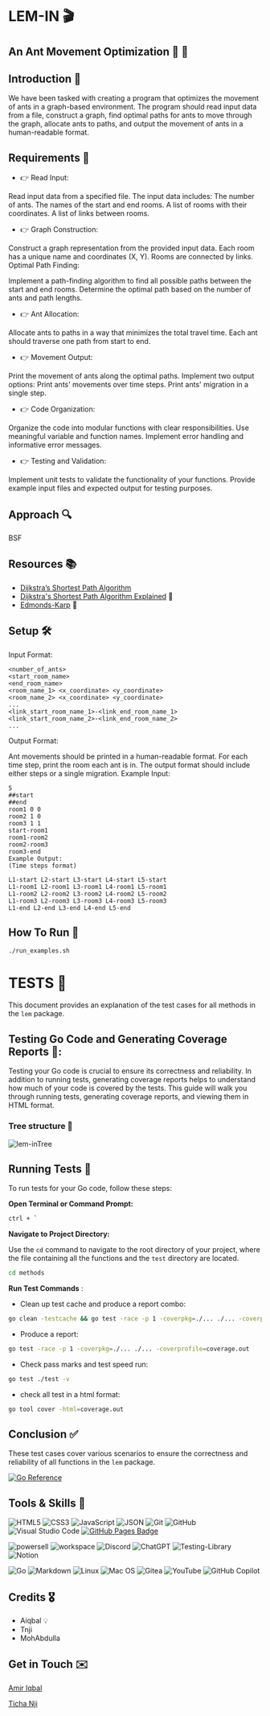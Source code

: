 # LEM-IN 🎬 

## An Ant Movement Optimization 🐜 🔄

## Introduction 🤝

We have been tasked with creating a program that optimizes the movement of ants in a graph-based environment. The program should read input data from a file, construct a graph, find optimal paths for ants to move through the graph, allocate ants to paths, and output the movement of ants in a human-readable format.

## Requirements 📝

- 👉 Read Input:

Read input data from a specified file.
The input data includes:
The number of ants.
The names of the start and end rooms.
A list of rooms with their coordinates.
A list of links between rooms.

- 👉 Graph Construction:

Construct a graph representation from the provided input data.
Each room has a unique name and coordinates (X, Y).
Rooms are connected by links.
Optimal Path Finding:

Implement a path-finding algorithm to find all possible paths between the start and end rooms.
Determine the optimal path based on the number of ants and path lengths.

- 👉 Ant Allocation:

Allocate ants to paths in a way that minimizes the total travel time.
Each ant should traverse one path from start to end.

- 👉 Movement Output:

Print the movement of ants along the optimal paths.
Implement two output options:
Print ants' movements over time steps.
Print ants' migration in a single step.

- 👉 Code Organization:

Organize the code into modular functions with clear responsibilities.
Use meaningful variable and function names.
Implement error handling and informative error messages.

- 👉 Testing and Validation:

Implement unit tests to validate the functionality of your functions.
Provide example input files and expected output for testing purposes.

## Approach 🔍

BSF

## Resources 📚
- [Dijkstra’s Shortest Path Algorithm](https://www.youtube.com/watch?v=pVfj6mxhdMw)
- [Dijkstra's Shortest Path Algorithm Explained](https://www.youtube.com/watch?v=bZkzH5x0SKU) 🔑
- [Edmonds-Karp](https://youtu.be/RppuJYwlcI8) 🔑

## Setup 🛠️

Input Format:

```
<number_of_ants>
<start_room_name>
<end_room_name>
<room_name_1> <x_coordinate> <y_coordinate>
<room_name_2> <x_coordinate> <y_coordinate>
...
<link_start_room_name_1>-<link_end_room_name_1>
<link_start_room_name_2>-<link_end_room_name_2>
...
```

Output Format:

Ant movements should be printed in a human-readable format.
For each time step, print the room each ant is in.
The output format should include either steps or a single migration.
Example Input:

```
5
##start
##end
room1 0 0
room2 1 0
room3 1 1
start-room1
room1-room2
room2-room3
room3-end
Example Output:
(Time steps format)

L1-start L2-start L3-start L4-start L5-start
L1-room1 L2-room1 L3-room1 L4-room1 L5-room1
L1-room2 L2-room2 L3-room2 L4-room2 L5-room2
L1-room3 L2-room3 L3-room3 L4-room3 L5-room3
L1-end L2-end L3-end L4-end L5-end
```

## How To Run 👣

```
./run_examples.sh
```

# TESTS 🧪

This document provides an explanation of the test cases for all methods in the `lem` package.

## Testing Go Code and Generating Coverage Reports 🔗:

Testing your Go code is crucial to ensure its correctness and reliability. In addition to running tests, generating coverage reports helps to understand how much of your code is covered by the tests. This guide will walk you through running tests, generating coverage reports, and viewing them in HTML format.

### Tree structure 🌿

![lem-inTree](lem-inTree.png)

## Running Tests 🔬

To run tests for your Go code, follow these steps:

**Open Terminal or Command Prompt:**

```sh
ctrl + `
```

**Navigate to Project Directory:**

Use the `cd` command to navigate to the root directory of your project, where the file containing all the functions and the `test` directory are located.

```sh
cd methods
```

**Run Test Commands** :

- Clean up test cache and produce a report combo:

```sh
go clean -testcache && go test -race -p 1 -coverpkg=./... ./... -coverprofile=coverage.out
```

- Produce a report:

```sh
go test -race -p 1 -coverpkg=./... ./... -coverprofile=coverage.out
```

- Check pass marks and test speed run:

```sh
go test ./test -v
```

- check all test in a html format:

```sh
go tool cover -html=coverage.out
```

## Conclusion ✅

These test cases cover various scenarios to ensure the correctness and reliability of all functions in the `lem` package.

[![Go Reference](https://pkg.go.dev/badge/net/http.svg)](https://pkg.go.dev/net/http)

## Tools & Skills 🧰

![HTML5](https://img.shields.io/badge/-HTML5-000000?style=flat&logo=html5&logoColor=ffffff&labelColor=E34F26)
![CSS3](https://img.shields.io/badge/-CSS3-000000?style=flat&logo=css3&logoColor=ffffff&labelColor=1572B6)
![JavaScript](https://img.shields.io/badge/-JavaScript-000000?style=flat&logo=javascript)
![JSON](https://img.shields.io/badge/-JSON-000000?style=flat&logo=JSON&logoColor=000000&labelColor=ffffff)
![Git](https://img.shields.io/badge/-Git-000000?style=flat&logo=git&logoColor=F05032&labelColor=ffffff)
![GitHub](https://img.shields.io/badge/-GitHub-000000?style=flat&logo=github&logoColor=000000&labelColor=ffffff)
![Visual Studio Code](https://img.shields.io/badge/-VSCode-000000?style=flat&logo=visual-studio-code&labelColor=007ACC)
[![GitHub Pages Badge](https://img.shields.io/badge/GitHub%20Pages-222?logo=githubpages&logoColor=fff&style=flat-square)](https://pinkish-warrior.github.io/webpage/)


![powersell](https://img.shields.io/badge/Powershell-2CA5E0?style=for-the-badge&logo=powershell&logoColor=white)
![workspace](https://img.shields.io/badge/workspace-143157?style=for-the-badge&logo=NX&logoColor=white)
![Discord](https://img.shields.io/badge/Discord-7289DA?style=for-the-badge&logo=discord&logoColor=white)
![ChatGPT](https://img.shields.io/badge/chatGPT-74aa9c?style=for-the-badge&logo=openai&logoColor=white)
![Testing-Library](https://img.shields.io/badge/-TestingLibrary-%23E33332?style=for-the-badge&logo=testing-library&logoColor=white)
![Notion](https://img.shields.io/badge/Notion-%23000000.svg?style=for-the-badge&logo=notion&logoColor=white)

![Go](https://img.shields.io/badge/Go-00ADD8?style=for-the-badge&logo=go&logoColor=white)
![Markdown](https://img.shields.io/badge/Markdown-000000?style=for-the-badge&logo=markdown&logoColor=white)
![Linux](https://img.shields.io/badge/Linux-FCC624?style=for-the-badge&logo=linux&logoColor=black)
![Mac OS](https://img.shields.io/badge/mac%20os-000000?style=for-the-badge&logo=apple&logoColor=white)
![Gitea](https://img.shields.io/badge/Gitea-34495E?style=for-the-badge&logo=gitea&logoColor=5D9425)
![YouTube](https://img.shields.io/badge/YouTube-%23FF0000.svg?style=for-the-badge&logo=YouTube&logoColor=white)
![GitHub Copilot](https://img.shields.io/badge/githubcopilot-%23026AA7.svg?style=for-the-badge&logo=githubcopilot&logoColor=white)

## Credits 🎖️

- Aiqbal 💡
- Tnji
- MohAbdulla

## Get in Touch ✉️

[Amir Iqbal](https://www.linkedin.com/in/chef-ai/)

[Ticha Nji](https://www.linkedin.com/in/ticha-godwill-nji-206563228/)
